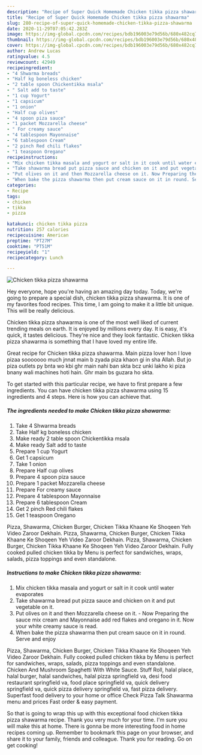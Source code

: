 ```yaml
---
description: "Recipe of Super Quick Homemade Chicken tikka pizza shawarma"
title: "Recipe of Super Quick Homemade Chicken tikka pizza shawarma"
slug: 280-recipe-of-super-quick-homemade-chicken-tikka-pizza-shawarma
date: 2020-11-29T07:05:42.283Z
image: https://img-global.cpcdn.com/recipes/bdb196003e79d56b/680x482cq70/chicken-tikka-pizza-shawarma-recipe-main-photo.jpg
thumbnail: https://img-global.cpcdn.com/recipes/bdb196003e79d56b/680x482cq70/chicken-tikka-pizza-shawarma-recipe-main-photo.jpg
cover: https://img-global.cpcdn.com/recipes/bdb196003e79d56b/680x482cq70/chicken-tikka-pizza-shawarma-recipe-main-photo.jpg
author: Andrew Lucas
ratingvalue: 4.5
reviewcount: 42949
recipeingredient:
- "4 Shwarma breads"
- "Half kg boneless chicken"
- "2 table spoon Chickentikka msala"
- " Salt add to taste"
- "1 cup Yogurt"
- "1 capsicum"
- "1 onion"
- "Half cup olives"
- "4 spoon piza sauce"
- "1 packet Mozzarella cheese"
- " For creamy sauce"
- "4 tablespoon Mayonnaise"
- "6 tablespoon Cream"
- "2 pinch Red chili flakes"
- "1 teaspoon Oregano"
recipeinstructions:
- "Mix chicken tikka masala and yogurt or salt in it cook until water evaporates"
- "Take shawarma bread put pizza sauce and chicken on it and put vegetable on it."
- "Put olives on it and then Mozzarella cheese on it. Now Preparing the sauce mix cream and Mayonnaise add red flakes and oregano in it. Now your white creamy sauce is read."
- "When bake the pizza shawarma then put cream sauce on it in round. Serve and enjoy"
categories:
- Recipe
tags:
- chicken
- tikka
- pizza

katakunci: chicken tikka pizza 
nutrition: 257 calories
recipecuisine: American
preptime: "PT27M"
cooktime: "PT51M"
recipeyield: "1"
recipecategory: Lunch

---
```



![Chicken tikka pizza shawarma](https://img-global.cpcdn.com/recipes/bdb196003e79d56b/680x482cq70/chicken-tikka-pizza-shawarma-recipe-main-photo.jpg)

Hey everyone, hope you're having an amazing day today. Today, we're going to prepare a special dish, chicken tikka pizza shawarma. It is one of my favorites food recipes. This time, I am going to make it a little bit unique. This will be really delicious.

Chicken tikka pizza shawarma is one of the most well liked of current trending meals on earth. It is enjoyed by millions every day. It is easy, it's quick, it tastes delicious. They're nice and they look fantastic. Chicken tikka pizza shawarma is something that I have loved my entire life.

Great recipe for Chicken tikka pizza shawarma. Main pizza lover hon I love pizaa sooooooo much jnnat main b zyada piza khaon gi in sha Allah. But jo piza outlets py bnta wo kbi ghr main nahi ban skta bcz unki lakho ki piza bnany wali machines hoti hain. Ghr main bs guzara ho skta.


To get started with this particular recipe, we have to first prepare a few ingredients. You can have chicken tikka pizza shawarma using 15 ingredients and 4 steps. Here is how you can achieve that.

<!--inarticleads1-->

##### The ingredients needed to make Chicken tikka pizza shawarma:

1. Take 4 Shwarma breads
1. Take Half kg boneless chicken
1. Make ready 2 table spoon Chickentikka msala
1. Make ready  Salt add to taste
1. Prepare 1 cup Yogurt
1. Get 1 capsicum
1. Take 1 onion
1. Prepare Half cup olives
1. Prepare 4 spoon piza sauce
1. Prepare 1 packet Mozzarella cheese
1. Prepare  For creamy sauce
1. Prepare 4 tablespoon Mayonnaise
1. Prepare 6 tablespoon Cream
1. Get 2 pinch Red chili flakes
1. Get 1 teaspoon Oregano


Pizza, Shawarma, Chicken Burger, Chicken Tikka Khaane Ke Shoqeen Yeh Video Zaroor Dekhain. Pizza, Shawarma, Chicken Burger, Chicken Tikka Khaane Ke Shoqeen Yeh Video Zaroor Dekhain. Pizza, Shawarma, Chicken Burger, Chicken Tikka Khaane Ke Shoqeen Yeh Video Zaroor Dekhain. Fully cooked pulled chicken tikka by Menu is perfect for sandwiches, wraps, salads, pizza toppings and even standalone. 

<!--inarticleads2-->

##### Instructions to make Chicken tikka pizza shawarma:

1. Mix chicken tikka masala and yogurt or salt in it cook until water evaporates
1. Take shawarma bread put pizza sauce and chicken on it and put vegetable on it.
1. Put olives on it and then Mozzarella cheese on it. - Now Preparing the sauce mix cream and Mayonnaise add red flakes and oregano in it. Now your white creamy sauce is read.
1. When bake the pizza shawarma then put cream sauce on it in round. Serve and enjoy


Pizza, Shawarma, Chicken Burger, Chicken Tikka Khaane Ke Shoqeen Yeh Video Zaroor Dekhain. Fully cooked pulled chicken tikka by Menu is perfect for sandwiches, wraps, salads, pizza toppings and even standalone. Chicken And Mushroom Spaghetti With White Sauce. Stuff Roll, halal place, halal burger, halal sandwiches, halal pizza springfield va, desi food restaurant springfield va, food place springfield va, quick delivery springfield va, quick pizza delivery springfield va, fast pizza delivery. Superfast food delivery to your home or office Check Pizza Talk Shawarma menu and prices Fast order &amp; easy payment. 

So that is going to wrap this up with this exceptional food chicken tikka pizza shawarma recipe. Thank you very much for your time. I'm sure you will make this at home. There is gonna be more interesting food in home recipes coming up. Remember to bookmark this page on your browser, and share it to your family, friends and colleague. Thank you for reading. Go on get cooking!
